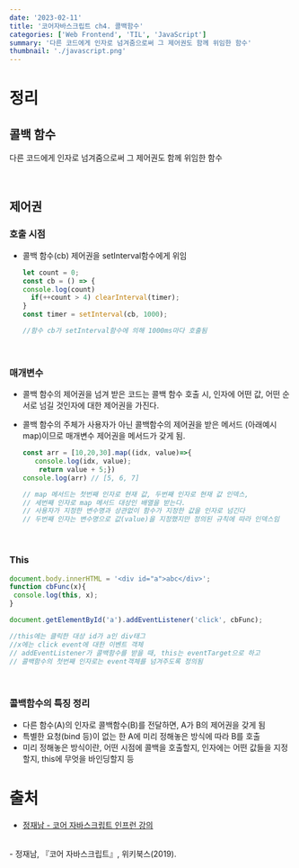 ```yaml
---
date: '2023-02-11'
title: '코어자바스크립트 ch4. 콜백함수'
categories: ['Web Frontend', 'TIL', 'JavaScript']
summary: '다른 코드에게 인자로 넘겨줌으로써 그 제어권도 함께 위임한 함수'
thumbnail: './javascript.png'
---
```


# 정리

## **콜백 함수**

다른 코드에게 인자로 넘겨줌으로써 그 제어권도 함께 위임한 함수

<br>

## **제어권**

### **호출 시점**

- 콜백 함수(cb) 제어권을 setInterval함수에게 위임

  ```jsx
  let count = 0;
  const cb = () => {
  console.log(count)
    if(++count > 4) clearInterval(timer);
  }
  const timer = setInterval(cb, 1000);

  //함수 cb가 setInterval함수에 의해 1000ms마다 호출됨
  ```

<br>

### **매개변수**

- 콜백 함수의 제어권을 넘겨 받은 코드는 콜백 함수 호출 시, 인자에 어떤 값, 어떤 순서로 넘길 것인자에 대한 제어권을 가진다.
- 콜백 함수의 주체가 사용자가 아닌 콜백함수의 제어권을 받은 메서드 (아래예시 map)이므로 매개변수 제어권을 메서드가 갖게 됨.

  ```jsx
  const arr = [10,20,30].map((idx, value)=>{
     console.log(idx, value);
      return value + 5;})
  console.log(arr) // [5, 6, 7]

  // map 메서드는 첫번째 인자로 현재 값, 두번째 인자로 현재 값 인덱스, 
  // 세번째 인자로 map 메서드 대상인 배열을 받는다.
  // 사용자가 지정한 변수명과 상관없이 함수가 지정한 값을 인자로 넘긴다
  // 두번째 인자는 변수명으로 값(value)을 지정했지만 정의된 규칙에 따라 인덱스임
  ```

<br>

### **This**

```jsx
document.body.innerHTML = '<div id="a">abc</div>';
function cbFunc(x){
 console.log(this, x);
}

document.getElementById('a').addEventListener('click', cbFunc);

//this에는 클릭한 대상 id가 a인 div태그
//x에는 click event에 대한 이벤트 객체
// addEventListener가 콜백함수를 받을 때, this는 eventTarget으로 하고
// 콜백함수의 첫번째 인자로는 event객체를 넘겨주도록 정의됨
```

<br>

### **콜백함수의 특징 정리**

- 다른 함수(A)의 인자로 콜백함수(B)를 전달하면, A가 B의 제어권을 갖게 됨
- 특별한 요청(bind 등)이 없는 한 A에 미리 정해놓은 방식에 따라 B를 호출
- 미리 정해놓은 방식이란, 어떤 시점에 콜백을 호출할지, 인자에는 어떤 값들을 지정할지, this에 무엇을 바인딩할지 등

# 출처

- [정재남 - 코어 자바스크립트 인프런 강의](https://www.inflearn.com/course/%ED%95%B5%EC%8B%AC%EA%B0%9C%EB%85%90-javascript-flow)
<br>
- 정재남, 『코어 자바스크립트』, 위키북스(2019).
